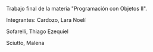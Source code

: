 Trabajo final de la materia "Programación con Objetos II".

Integrantes:
Cardozo, Lara Noelí

Sofarelli, Thiago Ezequiel

Sciutto, Malena
